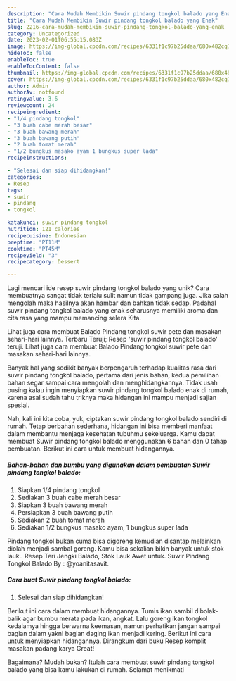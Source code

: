 ```yaml
---
description: "Cara Mudah Membikin Suwir pindang tongkol balado yang Enak"
title: "Cara Mudah Membikin Suwir pindang tongkol balado yang Enak"
slug: 2216-cara-mudah-membikin-suwir-pindang-tongkol-balado-yang-enak
category: Uncategorized
date: 2023-02-01T06:55:15.083Z
image: https://img-global.cpcdn.com/recipes/6331f1c97b25ddaa/680x482cq70/suwir-pindang-tongkol-balado-foto-resep-utama.jpg
hideToc: false
enableToc: true
enableTocContent: false
thumbnail: https://img-global.cpcdn.com/recipes/6331f1c97b25ddaa/680x482cq70/suwir-pindang-tongkol-balado-foto-resep-utama.jpg
cover: https://img-global.cpcdn.com/recipes/6331f1c97b25ddaa/680x482cq70/suwir-pindang-tongkol-balado-foto-resep-utama.jpg
author: Admin
authorAv: notfound
ratingvalue: 3.6
reviewcount: 24
recipeingredient:
- "1/4 pindang tongkol"
- "3 buah cabe merah besar"
- "3 buah bawang merah"
- "3 buah bawang putih"
- "2 buah tomat merah"
- "1/2 bungkus masako ayam 1 bungkus super lada"
recipeinstructions:

- "Selesai dan siap dihidangkan!"
categories:
- Resep
tags:
- suwir
- pindang
- tongkol

katakunci: suwir pindang tongkol 
nutrition: 121 calories
recipecuisine: Indonesian
preptime: "PT11M"
cooktime: "PT45M"
recipeyield: "3"
recipecategory: Dessert

---
```





Lagi mencari ide resep suwir pindang tongkol balado yang unik? Cara membuatnya sangat tidak terlalu sulit namun tidak gampang juga. Jika salah mengolah maka hasilnya akan hambar dan bahkan tidak sedap. Padahal suwir pindang tongkol balado yang enak seharusnya memiliki aroma dan cita rasa yang mampu memancing selera Kita.





Lihat juga cara membuat Balado Pindang tongkol suwir pete dan masakan sehari-hari lainnya. Terbaru Teruji; Resep &#39;suwir pindang tongkol balado&#39; teruji. Lihat juga cara membuat Balado Pindang tongkol suwir pete dan masakan sehari-hari lainnya.

Banyak hal yang sedikit banyak berpengaruh terhadap kualitas rasa dari suwir pindang tongkol balado, pertama dari jenis bahan, kedua pemilihan bahan segar sampai cara mengolah dan menghidangkannya. Tidak usah pusing kalau ingin menyiapkan suwir pindang tongkol balado enak di rumah, karena asal sudah tahu triknya maka hidangan ini mampu menjadi sajian spesial.






Nah, kali ini kita coba, yuk, ciptakan suwir pindang tongkol balado sendiri di rumah. Tetap berbahan sederhana, hidangan ini bisa memberi manfaat dalam membantu menjaga kesehatan tubuhmu sekeluarga. Kamu dapat membuat Suwir pindang tongkol balado menggunakan 6 bahan dan 0 tahap pembuatan. Berikut ini cara untuk membuat hidangannya.

<!--inarticleads1-->

##### Bahan-bahan dan bumbu yang digunakan dalam pembuatan Suwir pindang tongkol balado:

1. Siapkan 1/4 pindang tongkol
1. Sediakan 3 buah cabe merah besar
1. Siapkan 3 buah bawang merah
1. Persiapkan 3 buah bawang putih
1. Sediakan 2 buah tomat merah
1. Sediakan 1/2 bungkus masako ayam, 1 bungkus super lada


Pindang tongkol bukan cuma bisa digoreng kemudian disantap melainkan diolah menjadi sambal goreng. Kamu bisa sekalian bikin banyak untuk stok lauk.. Resep Teri Jengki Balado, Stok Lauk Awet untuk. Suwir Pindang Tongkol Balado By : @yoanitasavit. 

<!--inarticleads2-->

##### Cara buat Suwir pindang tongkol balado:


1. Selesai dan siap dihidangkan!

Berikut ini cara dalam membuat hidangannya. Tumis ikan sambil dibolak-balik agar bumbu merata pada ikan, angkat. Lalu goreng ikan tongkol kedalamya hingga berwarna keemasan, namun perhatikan jangan sampai bagian dalam yakni bagian daging ikan menjadi kering. Berikut ini cara untuk menyiapkan hidangannya. Dirangkum dari buku Resep komplit masakan padang karya Great! 

Bagaimana? Mudah bukan? Itulah cara membuat suwir pindang tongkol balado yang bisa kamu lakukan di rumah. Selamat menikmati
